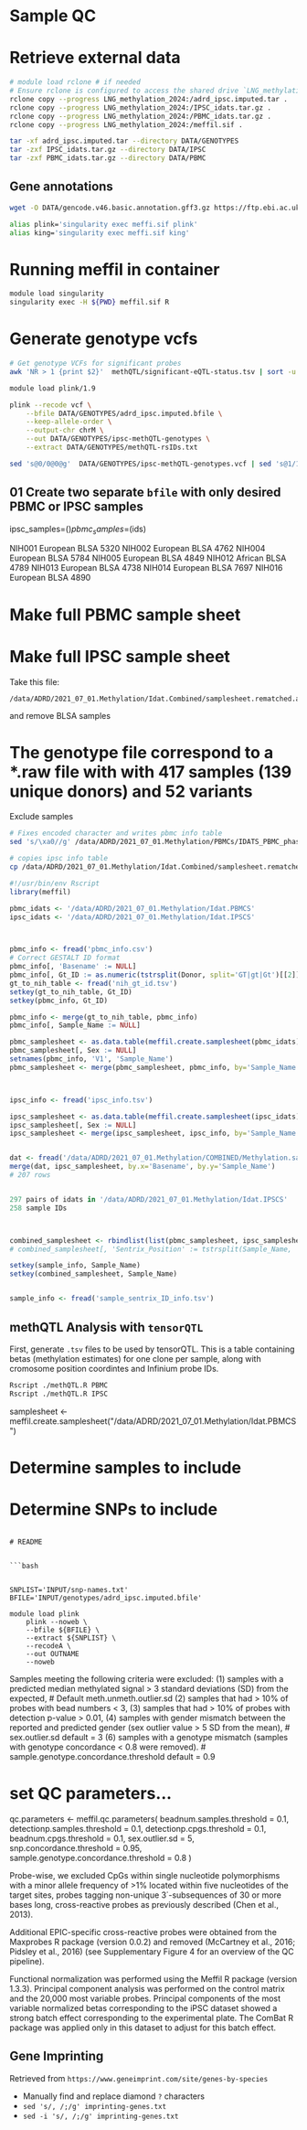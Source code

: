 # Sample QC


# Retrieve external data
```bash
# module load rclone # if needed
# Ensure rclone is configured to access the shared drive `LNG_methylation_2024`
rclone copy --progress LNG_methylation_2024:/adrd_ipsc.imputed.tar .
rclone copy --progress LNG_methylation_2024:/IPSC_idats.tar.gz .
rclone copy --progress LNG_methylation_2024:/PBMC_idats.tar.gz .
rclone copy --progress LNG_methylation_2024:/meffil.sif .

tar -xf adrd_ipsc.imputed.tar --directory DATA/GENOTYPES
tar -zxf IPSC_idats.tar.gz --directory DATA/IPSC
tar -zxf PBMC_idats.tar.gz --directory DATA/PBMC
```

## Gene annotations
```bash
wget -O DATA/gencode.v46.basic.annotation.gff3.gz https://ftp.ebi.ac.uk/pub/databases/gencode/Gencode_human/release_46/gencode.v46.basic.annotation.gff3.gz
```

```bash
alias plink='singularity exec meffi.sif plink'
alias king='singularity exec meffi.sif king'
```
# Running meffil in container

```bash
module load singularity
singularity exec -H ${PWD} meffil.sif R
```

# Generate genotype vcfs

```bash
# Get genotype VCFs for significant probes
awk 'NR > 1 {print $2}'  methQTL/significant-eQTL-status.tsv | sort -u > DATA/GENOTYPES/methQTL-rsIDs.txt

module load plink/1.9

plink --recode vcf \
	--bfile DATA/GENOTYPES/adrd_ipsc.imputed.bfile \
	--keep-allele-order \
	--output-chr chrM \
	--out DATA/GENOTYPES/ipsc-methQTL-genotypes \
	--extract DATA/GENOTYPES/methQTL-rsIDs.txt

sed 's@0/0@0@g'  DATA/GENOTYPES/ipsc-methQTL-genotypes.vcf | sed 's@1/1@2@g' | sed 's@0/1@1@g' | sed 's@1/0@1@g' > DATA/GENOTYPES/ipsc-methQTL-dosage.vcf
```


## 01 Create two separate `bfile` with only desired PBMC or IPSC samples

ipsc_samples=$()
pbmc_samples=$(ids)

NIH001	European	BLSA	5320
NIH002	European	BLSA	4762
NIH004	European	BLSA	5784
NIH005	European	BLSA	4849
NIH012	African	BLSA	4789
NIH013	European	BLSA	4738
NIH014	European	BLSA	7697
NIH016	European	BLSA	4890

# Make full PBMC sample sheet
# Make full IPSC sample sheet

Take this file:
```
/data/ADRD/2021_07_01.Methylation/Idat.Combined/samplesheet.rematched.afterQC.csv
```

and remove BLSA samples

# The genotype file correspond to a *.raw file with with 417 samples (139 unique donors) and 52 variants

Exclude samples
```bash
# Fixes encoded character and writes pbmc info table
sed 's/\xa0//g' /data/ADRD/2021_07_01.Methylation/PBMCs/IDATS_PBMC_phase1-2-3/SampleSheet_PBMC_phase1-2-3combined.csv > pbmc_info.csv

# copies ipsc info table
cp /data/ADRD/2021_07_01.Methylation/Idat.Combined/samplesheet.rematched.csv ipsc_info.tsv  # is actually a tsv file, not csv
```

```R
#!/usr/bin/env Rscript
library(meffil)

pbmc_idats <- '/data/ADRD/2021_07_01.Methylation/Idat.PBMCS'
ipsc_idats <- '/data/ADRD/2021_07_01.Methylation/Idat.IPSCS'



pbmc_info <- fread('pbmc_info.csv')
# Correct GESTALT ID format
pbmc_info[, 'Basename' := NULL]
pbmc_info[, Gt_ID := as.numeric(tstrsplit(Donor, split='GT|gt|Gt')[[2]])]
gt_to_nih_table <- fread('nih_gt_id.tsv')
setkey(gt_to_nih_table, Gt_ID)
setkey(pbmc_info, Gt_ID)

pbmc_info <- merge(gt_to_nih_table, pbmc_info)
pbmc_info[, Sample_Name := NULL]

pbmc_samplesheet <- as.data.table(meffil.create.samplesheet(pbmc_idats))
pbmc_samplesheet[, Sex := NULL]
setnames(pbmc_info, 'V1', 'Sample_Name')
pbmc_samplesheet <- merge(pbmc_samplesheet, pbmc_info, by='Sample_Name')



ipsc_info <- fread('ipsc_info.tsv')

ipsc_samplesheet <- as.data.table(meffil.create.samplesheet(ipsc_idats))
ipsc_samplesheet[, Sex := NULL]
ipsc_samplesheet <- merge(ipsc_samplesheet, ipsc_info, by='Sample_Name')


dat <- fread('/data/ADRD/2021_07_01.Methylation/COMBINED/Methylation.sample.sheet.IPSC.tab')
merge(dat, ipsc_samplesheet, by.x='Basename', by.y='Sample_Name')
# 207 rows


297 pairs of idats in '/data/ADRD/2021_07_01.Methylation/Idat.IPSCS'
258 sample IDs 



combined_samplesheet <- rbindlist(list(pbmc_samplesheet, ipsc_samplesheet))
# combined_samplesheet[, 'Sentrix_Position' := tstrsplit(Sample_Name, '_')[[2]]]

setkey(sample_info, Sample_Name)
setkey(combined_samplesheet, Sample_Name)


sample_info <- fread('sample_sentrix_ID_info.tsv')
```




## methQTL Analysis with `tensorQTL`

First, generate `.tsv` files to be used by tensorQTL. This is a table containing betas (methylation estimates)
for one clone per sample, along with cromosome position coordintes and Infinium probe IDs.

```bash
Rscript ./methQTL.R PBMC
Rscript ./methQTL.R IPSC
```



samplesheet <- meffil.create.samplesheet("/data/ADRD/2021_07_01.Methylation/Idat.PBMCS")


# Determine samples to include

# Determine SNPs to include
```

# README


```bash


SNPLIST='INPUT/snp-names.txt'
BFILE='INPUT/genotypes/adrd_ipsc.imputed.bfile'

module load plink
    plink --noweb \
    --bfile ${BFILE} \
    --extract ${SNPLIST} \
    --recodeA \
    --out OUTNAME
    --noweb
```

Samples meeting the following criteria were excluded: 
(1) samples with a predicted median methylated signal > 3 standard deviations (SD) from the expected, # Default meth.unmeth.outlier.sd
(2) samples that had > 10% of probes with bead numbers < 3, 
(3) samples that had > 10% of probes with detection p-value > 0.01, 
(4) samples with gender mismatch between the reported and predicted gender (sex outlier value > 5 SD from the mean), # sex.outlier.sd default = 3
(6) samples with a genotype mismatch (samples with genotype concordance < 0.8 were removed). # sample.genotype.concordance.threshold default = 0.9

# set QC parameters...
qc.parameters <- meffil.qc.parameters(
	beadnum.samples.threshold             = 0.1,
	detectionp.samples.threshold          = 0.1,
	detectionp.cpgs.threshold             = 0.1, 
	beadnum.cpgs.threshold                = 0.1,
	sex.outlier.sd                        = 5,
	snp.concordance.threshold             = 0.95,
	sample.genotype.concordance.threshold = 0.8
)



Probe-wise, we excluded CpGs 
within single nucleotide polymorphisms with a minor allele frequency of >1% located within five nucleotides of the target sites, 
probes tagging non-unique 3΄-subsequences of 30 or more bases long, 
cross-reactive probes as previously described (Chen et al., 2013). 

Additional EPIC-specific cross-reactive probes were obtained from the Maxprobes R package (version 0.0.2) and removed (McCartney et al., 2016; Pidsley et al., 2016) (see Supplementary Figure 4 for an overview of the QC pipeline). 

Functional normalization was performed using the Meffil R package (version 1.3.3). 
Principal component analysis was performed on the control matrix and the 20,000 most variable probes. 
Principal components of the most variable normalized betas corresponding to the iPSC dataset showed a strong batch effect corresponding to the experimental plate.
The ComBat R package was applied only in this dataset to adjust for this batch effect.

## Gene Imprinting

Retrieved from `https://www.geneimprint.com/site/genes-by-species`
- Manually find and replace diamond `?` characters
- `sed 's/, /;/g' imprinting-genes.txt`
- `sed -i 's/, /;/g' imprinting-genes.txt`
